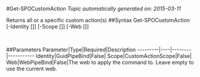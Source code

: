 #Get-SPOCustomAction
*Topic automatically generated on: 2015-03-11*

Returns all or a specific custom action(s)
##Syntax
    Get-SPOCustomAction [-Identity [<GuidPipeBind>]] [-Scope [<CustomActionScope>]] [-Web [<WebPipeBind>]]

&nbsp;

##Parameters
Parameter|Type|Required|Description
---------|----|--------|-----------
Identity|GuidPipeBind|False|
Scope|CustomActionScope|False|
Web|WebPipeBind|False|The web to apply the command to. Leave empty to use the current web.
